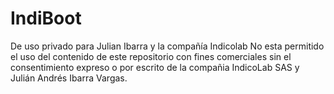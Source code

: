 # IndiBoot
De uso privado para Julian Ibarra y la compañía Indicolab
No esta permitido el uso del contenido de este repositorio con fines comerciales sin el consentimiento expreso o por escrito de la compañia IndicoLab SAS y Julián Andrés Ibarra Vargas.
